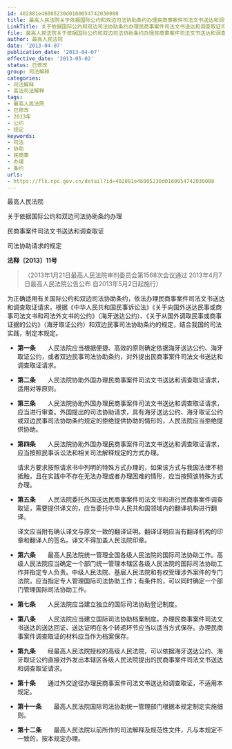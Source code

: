 ```yaml
---
id: 402881e46005230d0160054742030008
title: 最高人民法院关于依据国际公约和双边司法协助条约办理民商事案件司法文书送达和调查取证司法协助请求的规定
LinkTitle: 关于依据国际公约和双边司法协助条约办理民商事案件司法文书送达和调查取证司法协助请求的规定（2013）
file: 最高人民法院关于依据国际公约和双边司法协助条约办理民商事案件司法文书送达和调查取证司法协助请求的规定_20130407_402881e46005230d0160054742030008.docx
author: 最高人民法院
date: '2013-04-07'
publication_date: '2013-04-07'
effective_date: '2013-05-02'
status: 已修改
group: 司法解释
categories:
- 司法解释
- 高法司法解释
tags:
- 最高人民法院
- 已修改
- 2013年
- 公约
- 规定
keywords:
- 司法
- 协助
- 民商事
- 办理
- 条约
urls:
- https://flk.npc.gov.cn/detail?id=402881e46005230d0160054742030008
---
```


最高人民法院

关于依据国际公约和双边司法协助条约办理

民商事案件司法文书送达和调查取证

司法协助请求的规定

**法释〔2013〕11号**

> （2013年1月21日最高人民法院审判委员会第1568次会议通过 2013年4月7日最高人民法院公告公布 自2013年5月2日起施行）

为正确适用有关国际公约和双边司法协助条约，依法办理民商事案件司法文书送达和调查取证请求，根据《中华人民共和国民事诉讼法》《关于向国外送达民事或商事司法文书和司法外文书的公约》（海牙送达公约）、《关于从国外调取民事或商事证据的公约》（海牙取证公约）和双边民事司法协助条约的规定，结合我国的司法实践，制定本规定。

- **第一条**　　人民法院应当根据便捷、高效的原则确定依据海牙送达公约、海牙取证公约，或者双边民事司法协助条约，对外提出民商事案件司法文书送达和调查取证请求。

- **第二条**　　人民法院协助外国办理民商事案件司法文书送达和调查取证请求，适用对等原则。

- **第三条**　　人民法院协助外国办理民商事案件司法文书送达和调查取证请求，应当进行审查。外国提出的司法协助请求，具有海牙送达公约、海牙取证公约或双边民事司法协助条约规定的拒绝提供协助的情形的，人民法院应当拒绝提供协助。

- **第四条**　　人民法院协助外国办理民商事案件司法文书送达和调查取证请求，应当按照民事诉讼法和相关司法解释规定的方式办理。

  请求方要求按照请求书中列明的特殊方式办理的，如果该方式与我国法律不相抵触，且在实践中不存在无法办理或者办理困难的情形，应当按照该特殊方式办理。

- **第五条**　　人民法院委托外国送达民商事案件司法文书和进行民商事案件调查取证，需要提供译文的，应当委托中华人民共和国领域内的翻译机构进行翻译。

  译文应当附有确认译文与原文一致的翻译证明。翻译证明应当有翻译机构的印章和翻译人的签名。译文不得加盖人民法院印章。

- **第六条**　　最高人民法院统一管理全国各级人民法院的国际司法协助工作。高级人民法院应当确定一个部门统一管理本辖区各级人民法院的国际司法协助工作并指定专人负责。中级人民法院、基层人民法院和有权受理涉外案件的专门法院，应当指定专人管理国际司法协助工作；有条件的，可以同时确定一个部门管理国际司法协助工作。

- **第七条**　　人民法院应当建立独立的国际司法协助登记制度。

- **第八条**　　人民法院应当建立国际司法协助档案制度。办理民商事案件司法文书送达的送达回证、送达证明在各个转递环节应当以适当方式保存。办理民商事案件调查取证的材料应当作为档案保存。

- **第九条**　　经最高人民法院授权的高级人民法院，可以依据海牙送达公约、海牙取证公约直接对外发出本辖区各级人民法院提出的民商事案件司法文书送达和调查取证请求。

- **第十条**　　通过外交途径办理民商事案件司法文书送达和调查取证，不适用本规定。

- **第十一条**　　最高人民法院国际司法协助统一管理部门根据本规定制定实施细则。

- **第十二条**　　最高人民法院以前所作的司法解释及规范性文件，凡与本规定不一致的，按本规定办理。

